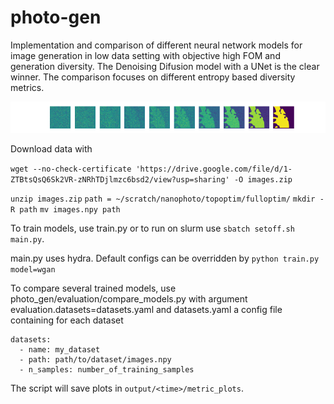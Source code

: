 # photo-gen
Implementation and comparison of different neural network models for image generation in low data setting with objective high FOM and generation diversity. The Denoising Difusion model with a UNet is the clear winner. The comparison focuses on different entropy based diversity metrics.

![image](./diffusion.png)

Download data with

`wget --no-check-certificate 'https://drive.google.com/file/d/1-ZTBtsQsQ6Sk2VR-zNRhTDjlmzc6bsd2/view?usp=sharing' -O images.zip`

`unzip images.zip`
`path = ~/scratch/nanophoto/topoptim/fulloptim/`
`mkdir -R path`
`mv images.npy path` 

To train models, use train.py or to run on slurm use `sbatch setoff.sh main.py`.

main.py uses hydra. Default configs can be overridden by 
    `python train.py model=wgan`

To compare several trained models, use photo_gen/evaluation/compare_models.py
with argument evaluation.datasets=datasets.yaml and datasets.yaml a config file
containing for each dataset
```
datasets:
  - name: my_dataset
  - path: path/to/dataset/images.npy
  - n_samples: number_of_training_samples
```

The script will save plots in `output/<time>/metric_plots`.

